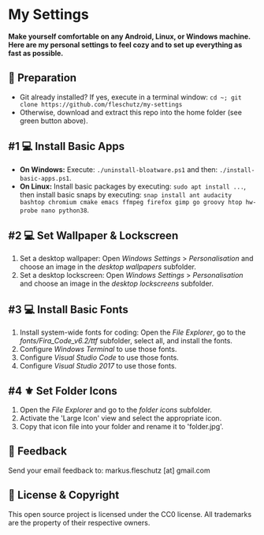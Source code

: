 My Settings
===========
**Make yourself comfortable on any Android, Linux, or Windows machine. Here are my personal settings to feel cozy and to set up everything as fast as possible.**

🔧 Preparation
---------------
- Git already installed? If yes, execute in a terminal window: `cd ~; git clone https://github.com/fleschutz/my-settings`
- Otherwise, download and extract this repo into the home folder (see green button above).

#1 💻 Install Basic Apps
-------------------------
- **On Windows:** Execute: `./uninstall-bloatware.ps1` and then: `./install-basic-apps.ps1`.
- **On Linux:** Install basic packages by executing: `sudo apt install ...`, then install basic snaps by executing: `snap install ant audacity bashtop chromium cmake emacs ffmpeg firefox gimp go groovy htop hw-probe nano python38`.

#2 💻 Set Wallpaper & Lockscreen
---------------------------------
1. Set a desktop wallpaper: Open *Windows Settings* > *Personalisation* and choose an image in the *desktop wallpapers* subfolder.
2. Set a desktop lockscreen: Open *Windows Settings* > *Personalisation* and choose an image in the *desktop lockscreens* subfolder.

#3 💻 Install Basic Fonts
--------------------------
1. Install system-wide fonts for coding: Open the *File Explorer*, go to the *fonts/Fira_Code_v6.2/ttf* subfolder, select all, and install the fonts.
2. Configure *Windows Terminal* to use those fonts.
3. Configure *Visual Studio Code* to use those fonts.
4. Configure *Visual Studio 2017* to use those fonts.

#4 ⚜️ Set Folder Icons
-----------------------
1. Open the *File Explorer* and go to the *folder icons* subfolder.
2. Activate the 'Large Icon' view and select the appropriate icon.
3. Copy that icon file into your folder and rename it to 'folder.jpg'.


📧 Feedback
------------
Send your email feedback to: markus.fleschutz [at] gmail.com

🤝 License & Copyright
-----------------------
This open source project is licensed under the CC0 license. All trademarks are the property of their respective owners.
